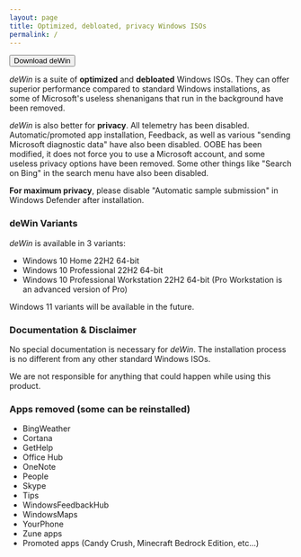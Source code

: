 ```yaml
---
layout: page
title: Optimized, debloated, privacy Windows ISOs
permalink: /
---
```


<a href="/download"><button class="btn btn-light">Download deWin</button></a>

*deWin* is a suite of **optimized** and **debloated** Windows ISOs. They can offer superior performance compared to standard Windows installations, as some of Microsoft's useless shenanigans that run in the background have been removed.

*deWin* is also better for **privacy**. All telemetry has been disabled. Automatic/promoted app installation, Feedback, as well as various "sending Microsoft diagnostic data" have also been disabled. OOBE has been modified, it does not force you to use a Microsoft account, and some useless privacy options have been removed. Some other things like "Search on Bing" in the search menu have also been disabled.

**For maximum privacy**, please disable "Automatic sample submission" in Windows Defender after installation.

### deWin Variants

*deWin* is available in 3 variants:

* Windows 10 Home 22H2 64-bit
* Windows 10 Professional 22H2 64-bit
* Windows 10 Professional Workstation 22H2 64-bit (Pro Workstation is an advanced version of Pro)

Windows 11 variants will be available in the future.

### Documentation & Disclaimer

No special documentation is necessary for *deWin*. The installation process is no different from any other standard Windows ISOs.

We are not responsible for anything that could happen while using this product.

### Apps removed (some can be reinstalled)

* BingWeather
* Cortana
* GetHelp
* Office Hub
* OneNote
* People
* Skype
* Tips
* WindowsFeedbackHub
* WindowsMaps
* YourPhone
* Zune apps
* Promoted apps (Candy Crush, Minecraft Bedrock Edition, etc...)

